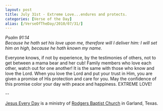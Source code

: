 ```yaml
---
layout: post
title: July 31st - Extreme Love...endures and protects.
categories: [Verse of the Day]
alias: [/VerseOfTheDay/2010/07/31/]
---
```


_Psalm 91:14  
Because he hath set his love upon me, therefore will I deliver him:
I will set him on high, because he hath known my name._

Everyone knows, if not by experience, by the testimonies of others,
not to get between a mama bear and her cub! Family members who love
each other, watch out for one another! It is the same with those who
know and love the Lord. When you love the Lord and put your trust in
Him, you are given a promise of His protection and care for you. May
the confidence of this promise color your day with peace and
happiness. EXTREME LOVE!

 --

<a href=http://jesuseveryday.net>Jesus Every Day</a> is a ministry of <a href=http://rodgersbaptist.net>Rodgers Baptist Church</a> in Garland, Texas.
